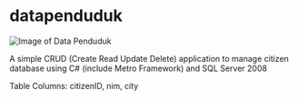 # datapenduduk

![Image of Data Penduduk](https://i.imgur.com/x8JLnY3.jpg)

A simple CRUD (Create Read Update Delete) application to manage citizen database using C# (include Metro Framework) and SQL Server 2008

Table Columns: citizenID, nim, city

